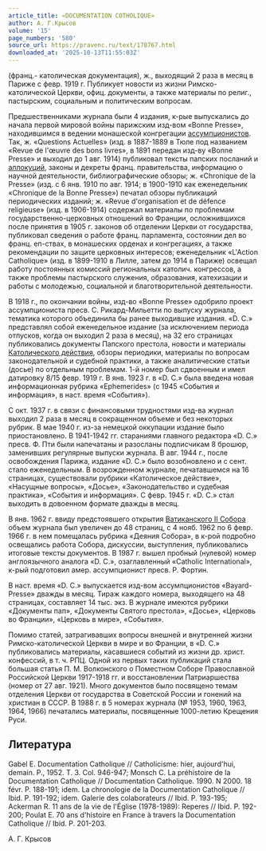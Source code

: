 ```yaml
---
article_title: «DOCUMENTATION COTHOLIQUE»
author: А. Г.Крысов
volume: '15'
page_numbers: '580'
source_url: https://pravenc.ru/text/178767.html
downloaded_at: '2025-10-13T11:55:03Z'
---
```


(франц.- католическая документация), ж., выходящий 2 раза в месяц в Париже с февр. 1919 г. Публикует новости из жизни Римско-католической Церкви, офиц. документы, а также материалы по религ., пастырским, социальным и политическим вопросам.

Предшественниками журнала были 4 издания, к-рые выпускались до начала первой мировой войны парижским изд-вом «Bonne Presse», находившимся в ведении монашеской конгрегации [ассумпционистов](https://pravenc.ru/text/ассумпционистов.html). Так, ж. «Questions Actuelles» (изд. в 1887-1889 в Тюле под названием «Revue de l'œuvre des bons livres», в 1891 передан изд-ву «Bonne Presse» и выходил до 1 авг. 1914) публиковал тексты папских посланий и [аллокуций](https://pravenc.ru/text/аллокуций.html), законы и декреты франц. правительства, информацию о научной деятельности, библиографические обзоры; ж. «Chronique de la Presse» (изд. с 6 янв. 1910 по авг. 1914; в 1900-1910 как еженедельник «Chronique de la Bonne Presse») печатал обзоры публикаций периодических изданий; ж. «Revue d'organisation et de défence religieuse» (изд. в 1906-1914) содержал материалы по проблемам государственно-церковных отношений во Франции, осложнившихся после принятия в 1905 г. законов об отделении Церкви от государства, публиковал сведения о работе франц. парламента, состоянии дел во франц. еп-ствах, в монашеских орденах и конгрегациях, а также рекомендации по защите церковных интересов; еженедельник «L'Action Catholique» (изд. в 1899-1910 в Лилле, затем до 1914 в Париже) освещал работу постоянных комиссий региональных католич. конгрессов, а также проблемы пастырского служения, образования, катехизации и работы с молодежью, социальной и благотворительной деятельности.

В 1918 г., по окончании войны, изд-во «Bonne Presse» одобрило проект ассумпциониста пресв. С. Рикард-Мильетти по выпуску журнала, тематика которого объединила бы ранее выходившие издания. «D. C.» представлял собой еженедельное издание (за исключением периода отпусков, когда он выходил 2 раза в месяц), на 32 его страницах публиковались документы Папского престола, новости и материалы [Католического действия](<https://pravenc.ru/text/Католического действия.html>), обзоры периодики, материалы по вопросам законодательной и судебной практики, а также аналитические статьи (досье) по отдельным проблемам. 1-й номер был сдвоенным и имел датировку 8/15 февр. 1919 г. В янв. 1923 г. в «D. C.» была введена новая информационная рубрика «Ephemerides» (с 1945 «События и информация», в наст. время «События»).

С окт. 1937 г. в связи с финансовыми трудностями изд-ва журнал выходил 2 раза в месяц в сокращенном объеме и без некоторых рубрик. В мае 1940 г. из-за немецкой оккупации издание было приостановлено. В 1941-1942 гг. стараниями главного редактора «D. C.» пресв. Ф. Пти были напечатаны и разосланы подписчикам 8 брошюр, заменивших регулярные выпуски журнала. В авг. 1944 г., после освобождения Парижа, издание «D. C.» было возобновлено и с сент. стало еженедельным. В возрожденном журнале, печатавшемся на 16 страницах, существовали рубрики «Католическое действие», «Насущные вопросы», «Досье», «Законодательство и судебная практика», «События и информация». С февр. 1945 г. «D. C.» стал выходить в довоенном формате дважды в месяц.

В янв. 1962 г. ввиду предстоявшего открытия [Ватиканского II Собора](<https://pravenc.ru/text/Ватиканский II Собор.html>) объем журнала был увеличен до 48 страниц, с 4 нояб. 1962 по 6 февр. 1966 г. в нем помещалась рубрика «Деяния Собора», в к-рой подробно освещались работа Собора, дискуссии, выступления, публиковались итоговые тексты документов. В 1987 г. вышел пробный (нулевой) номер англоязычного аналога «D. C.», озаглавленный «Catholic International», к-рый подготовил амер. ассумпционист пресв. Р. Фортин.

В наст. время «D. C.» выпускается изд-вом ассумпционистов «Bayard-Presse» дважды в месяц. Тираж каждого номера, выходящего на 48 страницах, составляет 14 тыс. экз. В журнале имеются рубрики «Документы пап», «Документы Святого престола», «Досье», «Церковь во Франции», «Церковь в мире», «События».

Помимо статей, затрагивавших вопросы внешней и внутренней жизни Римско-католической Церкви в мире и во Франции, в «D. C.» публиковались материалы, касавшиеся событий из жизни др. христ. конфессий, в т. ч. РПЦ. Одной из первых таких публикаций стала большая статья П. М. Волконского о Поместном Соборе Православной Российской Церкви 1917-1918 гг. и восстановлении Патриаршества (номер от 27 авг. 1921). Много документов было посвящено темам отделения Церкви от государства в Советской России и гонений на христиан в СССР. В 1988 г. в 5 номерах журнала (№ 1953, 1960, 1963, 1964, 1966) печатались материалы, посвященные 1000-летию Крещения Руси.

## Литература

Gabel E. Documentation Catholique // Catholicisme: hier, aujourd'hui, demain. P., 1952. Т. 3. Col. 946-947; Monsch C. La préhistoire de la Documentation Catholique // Documentation Catholique. 1990. N 2000. 18 févr. P. 188-191; idem. La chronologie de la Documentation Catholique // Ibid. P. 191-192; idem. Galerie des colaborateurs // Ibid. P. 193-195; Ackerman R. 11 ans de la vie de l'Église (1978-1989): Reperes // Ibid. P. 192-200; Poulat E. 70 ans d'histoire en France à travers la Documentation Catholique // Ibid. P. 201-203.

А. Г.  Крысов
